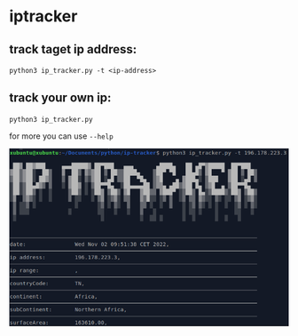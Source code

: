 # iptracker

## track taget ip address:
```
python3 ip_tracker.py -t <ip-address>
```

## track your own ip:
```
python3 ip_tracker.py 
```

for more you can use `--help`


<img src="demo.png" width="600px">

